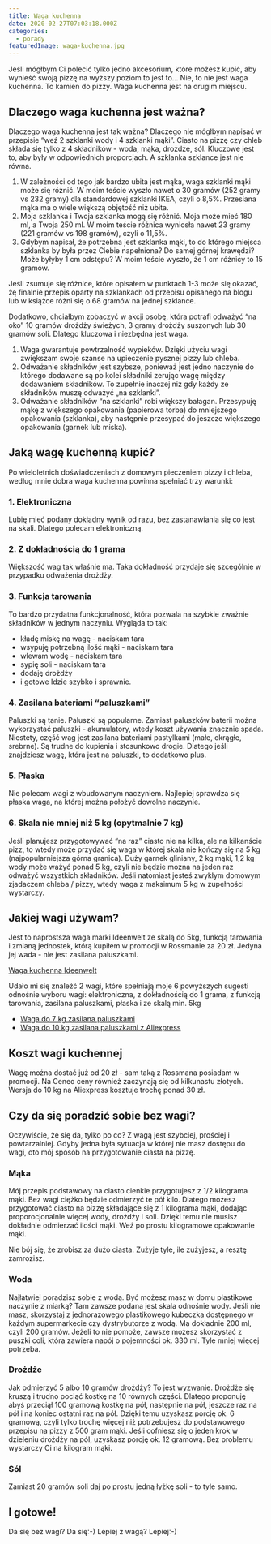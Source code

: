 ```yaml
---
title: Waga kuchenna
date: 2020-02-27T07:03:18.000Z
categories: 
  - porady
featuredImage: waga-kuchenna.jpg
---
```


Jeśli mógłbym Ci polecić tylko jedno akcesorium, które możesz kupić, aby wynieść swoją pizzę na wyższy poziom to jest to… Nie, to nie jest waga kuchenna. To kamień do pizzy. Waga kuchenna jest na drugim miejscu.

## Dlaczego waga kuchenna jest ważna?

Dlaczego waga kuchenna jest tak ważna? Dlaczego nie mógłbym napisać w przepisie “weź 2 szklanki wody i 4 szklanki mąki”. Ciasto na pizzę czy chleb składa się tylko z 4 składników - woda, mąka, drożdże, sól. Kluczowe jest to, aby były w odpowiednich proporcjach. A szklanka szklance jest nie równa.

1. W zależności od tego jak bardzo ubita jest mąka, waga szklanki mąki może się różnić. W moim teście wyszło nawet o 30 gramów (252 gramy vs 232 gramy) dla standardowej szklanki IKEA, czyli o 8,5%. Przesiana mąka ma o wiele większą objętość niż ubita.
2. Moja szklanka i Twoja szklanka mogą się różnić. Moja może mieć 180 ml, a Twoja 250 ml. W moim teście różnica wyniosła nawet 23 gramy (221 gramów vs 198 gramów), czyli o 11,5%.
3. Gdybym napisał, że potrzebna jest szklanka mąki, to do którego miejsca szklanka by była przez Ciebie napełniona? Do samej górnej krawędzi? Może byłyby 1 cm odstępu? W moim teście wyszło, że 1 cm różnicy to 15 gramów.

Jeśli zsumuje się różnice, które opisałem w punktach 1-3 może się okazać, żę finalnie przepis oparty na szklankach od przepisu opisanego na blogu lub w książce różni się o 68 gramów na jednej szklance.

Dodatkowo, chciałbym zobaczyć w akcji osobę, która potrafi odważyć “na oko” 10 gramów drożdży świeżych, 3 gramy drożdży suszonych lub 30 gramów soli. Dlatego kluczowa i niezbędna jest waga.

1. Waga gwarantuje powtrzalność wypieków. Dzięki użyciu wagi zwiększam swoje szanse na upieczenie pysznej pizzy lub chleba.
2. Odważanie składników jest szybsze, ponieważ jest jedno naczynie do którego dodawane są po kolei składniki zerując wagę między dodawaniem składników. To zupełnie inaczej niż gdy każdy ze składników muszę odważyć „na szklanki”.
3. Odważanie składników “na szklanki” robi większy bałagan. Przesypuję mąkę z większego opakowania (papierowa torba) do mniejszego opakowania (szklanka), aby następnie przesypać do jeszcze większego opakowania (garnek lub miska).

## Jaką wagę kuchenną kupić?

Po wieloletnich doświadczeniach z domowym pieczeniem pizzy i chleba, według mnie dobra waga kuchenna powinna spełniać trzy warunki:

### 1\. Elektroniczna

Lubię mieć podany dokładny wynik od razu, bez zastanawiania się co jest na skali. Dlatego polecam elektroniczną.

### 2\. Z dokładnością do 1 grama

Większość wag tak właśnie ma. Taka dokładność przydaje się szcególnie w przypadku odważenia drożdży.

### 3\. Funkcja tarowania

To bardzo przydatna funkcjonalność, która pozwala na szybkie zważnie składników w jednym naczyniu. Wygląda to tak:

- kładę miskę na wagę - naciskam tara
- wsypuję potrzebną ilość mąki - naciskam tara
- wlewam wodę - naciskam tara
- sypię soli - naciskam tara
- dodaję drożdży
- i gotowe Idzie szybko i sprawnie.

### 4\. Zasilana bateriami “paluszkami”

Paluszki są tanie. Paluszki są popularne. Zamiast paluszków baterii można wykorzystać paluszki - akumulatory, wtedy koszt używania znacznie spada. Niestety, część wag jest zasilana bateriami pastylkami (małe, okrągłe, srebrne). Są trudne do kupienia i stosunkowo drogie. Dlatego jeśli znajdziesz wagę, która jest na paluszki, to dodatkowo plus.

### 5\. Płaska

Nie polecam wagi z wbudowanym naczyniem. Najlepiej sprawdza się płaska waga, na której można położyć dowolne naczynie.

### 6\. Skala nie mniej niż 5 kg (opytmalnie 7 kg)

Jeśli planujesz przygotowywać “na raz” ciasto nie na kilka, ale na kilkanście pizz, to wtedy może przydać się waga w której skala nie kończy się na 5 kg (najpopularniejsza górna granica). Duży garnek gliniany, 2 kg mąki, 1,2 kg wody może ważyć ponad 5 kg, czyli nie będzie można na jeden raz odważyć wszystkich składników. Jeśli natomiast jesteś zwykłym domowym zjadaczem chleba / pizzy, wtedy waga z maksimum 5 kg w zupełności wystarczy.

## Jakiej wagi używam?

Jest to naprostsza waga marki Ideenwelt ze skalą do 5kg, funkcją tarowania i zmianą jednostek, którą kupiłem w promocji w Rossmanie za 20 zł. Jedyna jej wada - nie jest zasilana paluszkami.

[Waga kuchenna Ideenwelt](https://www.rossmann.pl/Produkt/Male-agd/Ideenwelt-cyfrowa-waga-kuchenna-1-szt,115180,8794)

Udało mi się znaleźć 2 wagi, które spełniają moje 6 powyższych sugesti odnośnie wyboru wagi: elektroniczna, z dokładnością do 1 grama, z funkcją tarowania, zasilana paluszkami, płaska i ze skalą min. 5kg

- [Waga do 7 kg zasilana paluszkami](https://www.ceneo.pl/76773303#cid=7705&crid=320273&pid=5958)
- [Waga do 10 kg zasilana paluszkami z Aliexpress](https://s.click.aliexpress.com/e/_dX6waHp)

## Koszt wagi kuchennej

Wagę można dostać już od 20 zł - sam taką z Rossmana posiadam w promocji. Na Ceneo ceny również zaczynają się od kilkunastu złotych. Wersja do 10 kg na Aliexpress kosztuje trochę ponad 30 zł.

## Czy da się poradzić sobie bez wagi?

Oczywiście, że się da, tylko po co? Z wagą jest szybciej, prościej i powtarzalniej. Gdyby jedna była sytuacja w której nie masz dostępu do wagi, oto mój sposób na przygotowanie ciasta na pizzę.

### Mąka

Mój przepis podstawowy na ciasto cienkie przygotujesz z 1/2 kilograma mąki. Bez wagi ciężko będzie odmierzyć te pół kilo. Dlatego możesz przygotować ciasto na pizzę składające się z 1 kilograma mąki, dodając proporocjonalnie więcej wody, drożdży i soli. Dzięki temu nie musisz dokładnie odmierzać ilości mąki. Weź po prostu kilogramowe opakowanie mąki.

Nie bój się, że zrobisz za dużo ciasta. Zużyje tyle, ile zużyjesz, a resztę zamrozisz.

### Woda

Najłatwiej poradzisz sobie z wodą. Być możesz masz w domu plastikowe naczynie z miarką? Tam zawsze podana jest skala odnośnie wody. Jeśli nie masz, skorzystaj z jednorazowego plastikowego kubeczka dostępnego w każdym supermarkecie czy dystrybutorze z wodą. Ma dokładnie 200 ml, czyli 200 gramów. Jeżeli to nie pomoże, zawsze możesz skorzystać z puszki coli, która zawiera napój o pojemności ok. 330 ml. Tyle mniej więcej potrzeba.

### Drożdże

Jak odmierzyć 5 albo 10 gramów drożdży? To jest wyzwanie. Drożdże się kruszą i trudno pociąć kostkę na 10 równych części. Dlatego proponuję abyś przeciął 100 gramową kostkę na pół, następnie na pół, jeszcze raz na pół i na koniec ostatni raz na pół. Dzięki temu uzyskasz porcję ok. 6 gramową, czyli tylko trochę więcej niż potrzebujesz do podstawowego przepisu na pizzy z 500 gram mąki. Jeśli cofniesz się o jeden krok w dzieleniu drożdży na pól, uzyskasz porcję ok. 12 gramową. Bez problemu wystarczy Ci na kilogram mąki.

### Sól

Zamiast 20 gramów soli daj po prostu jedną łyżkę soli - to tyle samo.

## I gotowe!

Da się bez wagi? Da się:-) Lepiej z wagą? Lepiej:-)
